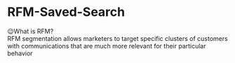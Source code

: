 # RFM-Saved-Search

😉What is RFM? <br>
RFM segmentation allows marketers to target specific clusters of customers with communications that are much more relevant for their particular behavior

